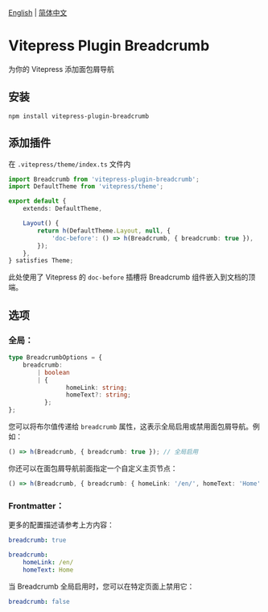 [English](./README.md) | [简体中文](#)

# Vitepress Plugin Breadcrumb

为你的 Vitepress 添加面包屑导航

## 安装

```shell
npm install vitepress-plugin-breadcrumb
```

## 添加插件

在 `.vitepress/theme/index.ts` 文件内

```typescript
import Breadcrumb from 'vitepress-plugin-breadcrumb';
import DefaultTheme from 'vitepress/theme';

export default {
	extends: DefaultTheme,

	Layout() {
		return h(DefaultTheme.Layout, null, {
			'doc-before': () => h(Breadcrumb, { breadcrumb: true }),
		});
	},
} satisfies Theme;
```

此处使用了 Vitepress 的 `doc-before` 插槽将 Breadcrumb 组件嵌入到文档的顶端。

## 选项

### 全局：

```typescript
type BreadcrumbOptions = {
	breadcrumb:
		| boolean
		| {
				homeLink: string;
				homeText?: string;
		  };
};
```

您可以将布尔值传递给 `breadcrumb` 属性，这表示全局启用或禁用面包屑导航。例如：

```typescript
() => h(Breadcrumb, { breadcrumb: true }); // 全局启用
```

你还可以在面包屑导航前面指定一个自定义主页节点：

```typescript
() => h(Breadcrumb, { breadcrumb: { homeLink: '/en/', homeText: 'Home' } }); // 添加一个指向 '/en/' 的名为 'Home' 的节点
```

### Frontmatter：

更多的配置描述请参考上方内容：

```yaml
breadcrumb: true
```

```yaml
breadcrumb:
    homeLink: /en/
    homeText: Home
```

当 Breadcrumb 全局启用时，您可以在特定页面上禁用它：

```yaml
breadcrumb: false
```
